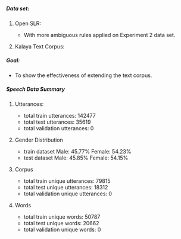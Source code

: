 ##### Data set:

1. Open SLR:
    * With more ambiguous rules applied on Experiment 2 data set.

2. Kalaya Text Corpus:

##### Goal:
    
- To show the effectiveness of extending the text corpus.

##### Speech Data Summary

1. Utterances:
    * total train utterances: 142477
    * total test utterances: 35619
    * total validation utterances: 0

2. Gender Distribution
    * train dataset Male: 45.77% Female: 54.23%
    * test dataset Male: 45.85% Female: 54.15%

3. Corpus
    * total train unique utterances: 79815
    * total test unique utterances: 18312
    * total validation  unique utterances: 0

4. Words
    * total train unique words: 50787
    * total test unique words: 20662
    * total validation  unique words: 0